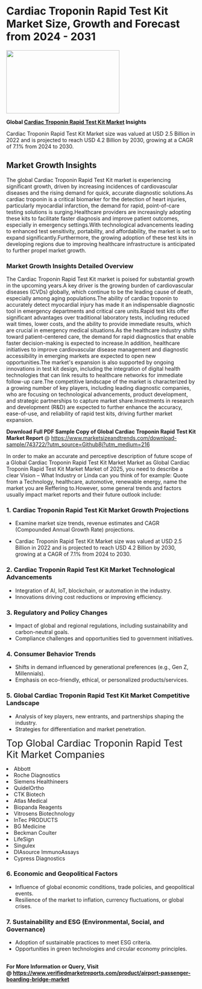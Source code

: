 <H1>Cardiac Troponin Rapid Test Kit Market Size, Growth and Forecast from 2024 - 2031</H1><img class="aligncenter size-medium wp-image-584254" src="https://thirdeyenews.in/wp-content/uploads/2024/09/Global-Market-Research-300x168.jpeg" alt="" width="300" height="168" /><p><strong>Global&nbsp;<a href="https://www.marketsizeandtrends.com/download-sample/743722/?utm_source=Github8j?utm_medium=216">Cardiac Troponin Rapid Test Kit Market</a> Insights</strong></p><p>Cardiac Troponin Rapid Test Kit Market size was valued at USD 2.5 Billion in 2022 and is projected to reach USD 4.2 Billion by 2030, growing at a CAGR of 7.1% from 2024 to 2030.</p><p><h2>Market Growth Insights</h2> The global Cardiac Troponin Rapid Test Kit market is experiencing significant growth, driven by increasing incidences of cardiovascular diseases and the rising demand for quick, accurate diagnostic solutions.As cardiac troponin is a critical biomarker for the detection of heart injuries, particularly myocardial infarction, the demand for rapid, point-of-care testing solutions is surging.Healthcare providers are increasingly adopting these kits to facilitate faster diagnosis and improve patient outcomes, especially in emergency settings.With technological advancements leading to enhanced test sensitivity, portability, and affordability, the market is set to expand significantly.Furthermore, the growing adoption of these test kits in developing regions due to improving healthcare infrastructure is anticipated to further propel market growth. <h3>Market Growth Insights Detailed Overview</h3> The Cardiac Troponin Rapid Test Kit market is poised for substantial growth in the upcoming years.A key driver is the growing burden of cardiovascular diseases (CVDs) globally, which continue to be the leading cause of death, especially among aging populations.The ability of cardiac troponin to accurately detect myocardial injury has made it an indispensable diagnostic tool in emergency departments and critical care units.Rapid test kits offer significant advantages over traditional laboratory tests, including reduced wait times, lower costs, and the ability to provide immediate results, which are crucial in emergency medical situations.As the healthcare industry shifts toward patient-centered care, the demand for rapid diagnostics that enable faster decision-making is expected to increase.In addition, healthcare initiatives to improve cardiovascular disease management and diagnostic accessibility in emerging markets are expected to open new opportunities.The market's expansion is also supported by ongoing innovations in test kit design, including the integration of digital health technologies that can link results to healthcare networks for immediate follow-up care.The competitive landscape of the market is characterized by a growing number of key players, including leading diagnostic companies, who are focusing on technological advancements, product development, and strategic partnerships to capture market share.Investments in research and development (R&D) are expected to further enhance the accuracy, ease-of-use, and reliability of rapid test kits, driving further market expansion.</p><p><span class=""><strong>Download Full PDF Sample Copy of Global Cardiac Troponin Rapid Test Kit Market Report</strong> @ <a href="https://www.marketsizeandtrends.com/download-sample/743722/?utm_source=Github8j?utm_medium=216" target="_blank">https://www.marketsizeandtrends.com/download-sample/743722/?utm_source=Github8j?utm_medium=216</a></span></p><p>In order to make an accurate and perceptive description of future scope of a Global&nbsp;Cardiac Troponin Rapid Test Kit Market Market as Global&nbsp;Cardiac Troponin Rapid Test Kit Market Market of 2025, you need to describe a clear Vision &ndash; What Industry or Linda can you think of for example: Quote from a Technology, healthcare, automotive, renewable energy, name the market you are Reffering to.However, some general trends and factors usually impact market reports and their future outlook include:</p><h3>1.&nbsp;<strong>Cardiac Troponin Rapid Test Kit Market Growth Projections</strong></h3><ul><li>Examine market size trends, revenue estimates and CAGR (Compounded Annual Growth Rate) projections.</li><li><p>Cardiac Troponin Rapid Test Kit Market size was valued at USD 2.5 Billion in 2022 and is projected to reach USD 4.2 Billion by 2030, growing at a CAGR of 7.1% from 2024 to 2030.</p></li></ul><h3>2.&nbsp;<strong>Cardiac Troponin Rapid Test Kit Market Technological Advancements</strong></h3><ul><li>Integration of AI, IoT, blockchain, or automation in the industry.</li><li>Innovations driving cost reductions or improving efficiency.</li></ul><h3>3.&nbsp;<strong>Regulatory and Policy Changes</strong></h3><ul><li>Impact of global and regional regulations, including sustainability and carbon-neutral goals.</li><li>Compliance challenges and opportunities tied to government initiatives.</li></ul><h3>4.&nbsp;<strong>Consumer Behavior Trends</strong></h3><ul><li>Shifts in demand influenced by generational preferences (e.g., Gen Z, Millennials).</li><li>Emphasis on eco-friendly, ethical, or personalized products/services.</li></ul><h3>5.&nbsp;<strong>Global Cardiac Troponin Rapid Test Kit Market Competitive Landscape</strong></h3><ul><li>Analysis of key players, new entrants, and partnerships shaping the industry.</li><li>Strategies for differentiation and market penetration.</li></ul><p data-pm-slice="1 1 []"><span style="color: inherit; font-family: inherit; font-size: 25px;">Top Global Cardiac Troponin Rapid Test Kit Market Companies</span></p><div class="" data-test-id=""><p><li>Abbott</li><li> Roche Diagnostics</li><li> Siemens Healthineers</li><li> QuidelOrtho</li><li> CTK Biotech</li><li> Atlas Medical</li><li> Biopanda Reagents</li><li> Vitrosens Biotechnology</li><li> InTec PRODUCTS</li><li> BG Medicine</li><li> Beckman Coulter</li><li> LifeSign</li><li> Singulex</li><li> DIAsource ImmunoAssays</li><li> Cypress Diagnostics</li></p></div><h3>6.&nbsp;<strong>Economic and Geopolitical Factors</strong></h3><ul><li>Influence of global economic conditions, trade policies, and geopolitical events.</li><li>Resilience of the market to inflation, currency fluctuations, or global crises.</li></ul><h3>7.&nbsp;<strong>Sustainability and ESG (Environmental, Social, and Governance)</strong></h3><ul><li>Adoption of sustainable practices to meet ESG criteria.</li><li>Opportunities in green technologies and circular economy principles.</li></ul><h2><strong style="font-size: 14px;">For More Information or Query, Visit @&nbsp;</strong><a style="background-color: #ffffff; font-size: 14px;" href="https://www.marketsizeandtrends.com/report/cardiac-troponin-rapid-test-kit-market/" target="_blank">https://www.verifiedmarketreports.com/product/airport-passenger-boarding-bridge-market</a></h2>